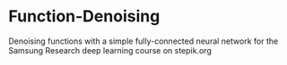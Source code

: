 # Function-Denoising
Denoising functions with a simple fully-connected neural network for the Samsung Research deep learning course on stepik.org
